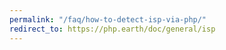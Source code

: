 ```yaml
---
permalink: "/faq/how-to-detect-isp-via-php/"
redirect_to: https://php.earth/doc/general/isp
---
```

